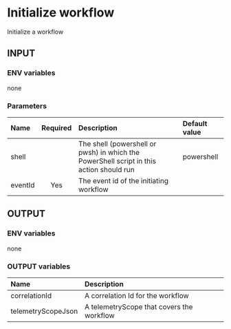 # Initialize workflow

Initialize a workflow

## INPUT

### ENV variables

none

### Parameters

| Name | Required | Description | Default value |
| :-- | :-: | :-- | :-- |
| shell | | The shell (powershell or pwsh) in which the PowerShell script in this action should run | powershell |
| eventId | Yes | The event id of the initiating workflow | |

## OUTPUT

### ENV variables

none

### OUTPUT variables

| Name | Description |
| :-- | :-- |
| correlationId | A correlation Id for the workflow |
| telemetryScopeJson | A telemetryScope that covers the workflow |
